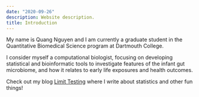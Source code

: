```yaml
---
date: "2020-09-26"
description: Website description.
title: Introduction
---
```


My name is Quang Nguyen and I am currently a graduate student in the Quantitative Biomedical Science program at Dartmouth College.   

I consider myself a computational biologist, focusing on developing statistical and bioinformatic tools to investigate features of the infant gut microbiome, and how it relates to early life exposures and health outcomes. 

Check out my blog [Limit Testing](https://limit-testing.netlify.app) where I write about statistics and other fun things!
